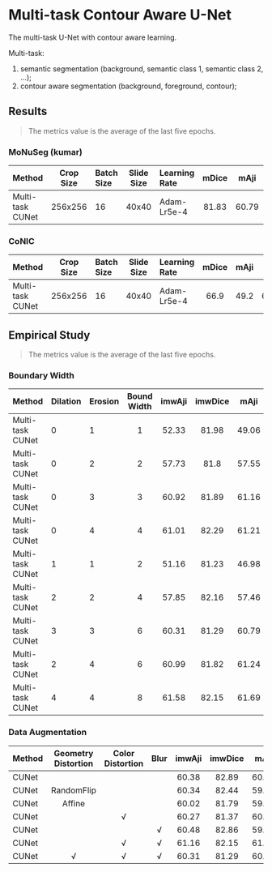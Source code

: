# Multi-task Contour Aware U-Net

The multi-task U-Net with contour aware learning.

Multi-task:
1. semantic segmentation (background, semantic class 1, semantic class 2, ...);
2. contour aware segmentation (background, foreground, contour);

## Results

> The metrics value is the average of the last five epochs.

### MoNuSeg (kumar)

| Method           | Crop Size | Batch Size | Slide Size | Learning Rate | mDice | mAji  | mDQ   | mSQ   | mPQ   | imwDice | imwAji | imwDQ | imwSQ | imwPQ | 
| :--              | :--:      | :--        | :--:       | :--           | :--:  | :--:  | :--:  | :--:  | :--:  | :-:     | :--:   | :--:  | :--:  | :--:  | 
| Multi-task CUNet | 256x256   | 16         | 40x40      | Adam-Lr5e-4   | 81.83 | 60.79 | 76.66 | 78.97 | 60.54 | 81.29   | 60.31  | 74.11 | 77.66 | 57.74 | 

### CoNIC

| Method           | Crop Size | Batch Size | Slide Size | Learning Rate | mDice | mAji  | mDQ   | mSQ   | mPQ   |
| :--              | :--:      | :--        | :--:       | :--           | :--:  | :--:  | :--:  | :--:  | :--:  |
| Multi-task CUNet | 256x256   | 16         | 40x40      | Adam-Lr5e-4   | 66.9  | 49.2  | 62.67 | 80.38 | 50.75 |

## Empirical Study

> The metrics value is the average of the last five epochs.

### Boundary Width

| Method           | Dilation | Erosion    | Bound Width | imwAji | imwDice | mAji  | mDice | BoundDice | BoundPrecision | BoundRecall |
| :--              | :--      | :--        | :--:        | :-:    | :--:    | :--:  | :--:  | :--:      | :--:           | :--:        |
| Multi-task CUNet | 0        | 1          | 1           | 52.33  | 81.98   | 49.06 | 82.42 | 24.41     | 33.93          | 19.06       |
| Multi-task CUNet | 0        | 2          | 2           | 57.73  | 81.8    | 57.55 | 82.12 | 44.49     | 49.27          | 40.56       |
| Multi-task CUNet | 0        | 3          | 3           | 60.92  | 81.89   | 61.16 | 82.2  | 54.51     | 56.99          | 52.24       |
| Multi-task CUNet | 0        | 4          | 4           | 61.01  | 82.29   | 61.21 | 82.8  | 62.59     | 65.52          | 59.91       |
| Multi-task CUNet | 1        | 1          | 2           | 51.16  | 81.23   | 46.98 | 81.77 | 44.79     | 48.79          | 41.4        |
| Multi-task CUNet | 2        | 2          | 4           | 57.85  | 82.16   | 57.46 | 82.61 | 66.3      | 65.27          | 61.45       |
| Multi-task CUNet | 3        | 3          | 6           | 60.31  | 81.29   | 60.79 | 81.83 | 71.08     | 73.31          | 68.99       |
| Multi-task CUNet | 2        | 4          | 6           | 60.99  | 81.82   | 61.24 | 82.18 | 71.48     | 73.68          | 69.4        |
| Multi-task CUNet | 4        | 4          | 8           | 61.58  | 82.15   | 61.69 | 82.38 | 76.96     | 78.45          | 75.53       |


### Data Augmentation

| Method | Geometry Distortion | Color Distortion | Blur | imwAji | imwDice | mAji  | mDice |
| :--    | :--:                | :--:             | :--: | :-:    | :--:    | :--:  | :--:  |
| CUNet  |                     |                  |      | 60.38  | 82.89   | 60.14 | 83.58 |
| CUNet  | RandomFlip          |                  |      | 60.34  | 82.44   | 59.98 | 83.13 |
| CUNet  | Affine              |                  |      | 60.02  | 81.79   | 59.52 | 82.17 |
| CUNet  |                     | √                |      | 60.27  | 81.37   | 60.64 | 82.06 |
| CUNet  |                     |                  | √    | 60.48  | 82.86   | 59.85 | 83.48 |
| CUNet  |                     | √                | √    | 61.16  | 82.15   | 61.66 | 82.81 |
| CUNet  | √                   | √                | √    | 60.31  | 81.29   | 60.79 | 81.83 |
